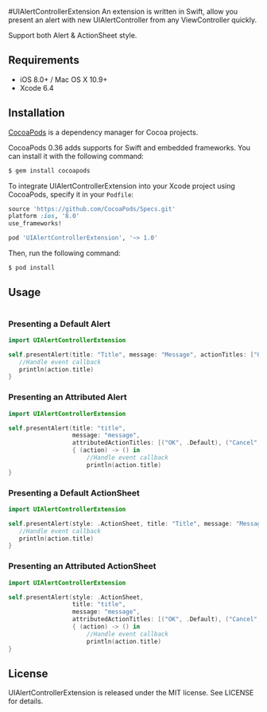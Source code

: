 #UIAlertControllerExtension
An extension is written in Swift, allow you present an alert with new UIAlertController from any ViewController quickly.

Support both Alert & ActionSheet style.

## Requirements
- iOS 8.0+ / Mac OS X 10.9+
- Xcode 6.4

## Installation
[CocoaPods](http://cocoapods.org) is a dependency manager for Cocoa projects.

CocoaPods 0.36 adds supports for Swift and embedded frameworks. You can install it with the following command:

```bash
$ gem install cocoapods
```
To integrate UIAlertControllerExtension into your Xcode project using CocoaPods, specify it in your `Podfile`:

```ruby
source 'https://github.com/CocoaPods/Specs.git'
platform :ios, '8.0'
use_frameworks!

pod 'UIAlertControllerExtension', '~> 1.0'
```

Then, run the following command:

```bash
$ pod install
```

## Usage
```swift
```
### Presenting a Default Alert
```swift
import UIAlertControllerExtension

self.presentAlert(title: "Title", message: "Message", actionTitles: ["OK", "Cancel", "Destroy"]) { (action) -> () in
   //Handle event callback
   println(action.title)
}
```
### Presenting an Attributed Alert
```swift
import UIAlertControllerExtension

self.presentAlert(title: "title",
                  message: "message", 
                  attributedActionTitles: [("OK", .Default), ("Cancel", .Cancel), ("Destroy", .Destructive)])  
                  { (action) -> () in
                      //Handle event callback
                      println(action.title)
}
```

### Presenting a Default ActionSheet
```swift
import UIAlertControllerExtension

self.presentAlert(style: .ActionSheet, title: "Title", message: "Message", actionTitles: ["OK", "Cancel", "Destroy"]) { (action) -> () in
   //Handle event callback
   println(action.title)
}
```
### Presenting an Attributed ActionSheet
```swift
import UIAlertControllerExtension

self.presentAlert(style: .ActionSheet,
                  title: "title",
                  message: "message", 
                  attributedActionTitles: [("OK", .Default), ("Cancel", .Cancel), ("Destroy", .Destructive)])  
                  { (action) -> () in
                      //Handle event callback
                      println(action.title)
}
```

## License

UIAlertControllerExtension is released under the MIT license. See LICENSE for details.
